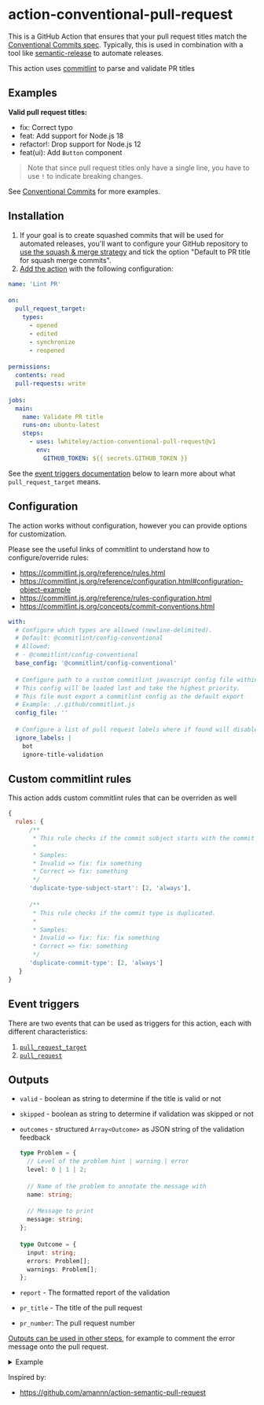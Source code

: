 # action-conventional-pull-request

This is a GitHub Action that ensures that your pull request titles match the [Conventional Commits spec](https://www.conventionalcommits.org/). Typically, this is used in combination with a tool like [semantic-release](https://github.com/semantic-release/semantic-release) to automate releases.

This action uses [commitlint](https://commitlint.js.org/) to parse and validate PR titles

## Examples

**Valid pull request titles:**

- fix: Correct typo
- feat: Add support for Node.js 18
- refactor!: Drop support for Node.js 12
- feat(ui): Add `Button` component

> Note that since pull request titles only have a single line, you have to use `!` to indicate breaking changes.

See [Conventional Commits](https://www.conventionalcommits.org/) for more examples.

## Installation

1. If your goal is to create squashed commits that will be used for automated releases, you'll want to configure your GitHub repository to [use the squash & merge strategy](https://docs.github.com/en/repositories/configuring-branches-and-merges-in-your-repository/configuring-pull-request-merges/configuring-commit-squashing-for-pull-requests) and tick the option "Default to PR title for squash merge commits".
2. [Add the action](https://docs.github.com/en/actions/quickstart) with the following configuration:

```yml
name: 'Lint PR'

on:
  pull_request_target:
    types:
      - opened
      - edited
      - synchronize
      - reopened

permissions:
  contents: read
  pull-requests: write

jobs:
  main:
    name: Validate PR title
    runs-on: ubuntu-latest
    steps:
      - uses: lwhiteley/action-conventional-pull-request@v1
        env:
          GITHUB_TOKEN: ${{ secrets.GITHUB_TOKEN }}
```

See the [event triggers documentation](#event-triggers) below to learn more about what `pull_request_target` means.

## Configuration

The action works without configuration, however you can provide options for customization.

Please see the useful links of commitlint to understand how to configure/override rules:

- https://commitlint.js.org/reference/rules.html
- https://commitlint.js.org/reference/configuration.html#configuration-object-example
- https://commitlint.js.org/reference/rules-configuration.html
- https://commitlint.js.org/concepts/commit-conventions.html

```yml
with:
  # Configure which types are allowed (newline-delimited).
  # Default: @commitlint/config-conventional
  # Allowed:
  # - @commitlint/config-conventional
  base_config: '@commitlint/config-conventional'

  # Configure path to a custom commitlint javascript config file within the repository
  # This config will be loaded last and take the highest priority.
  # This file must export a commitlint config as the default export
  # Example: ./.github/commitlint.js
  config_file: ''

  # Configure a list of pull request labels where if found will disable PR Title validation
  ignore_labels: |
    bot
    ignore-title-validation
```

## Custom commitlint rules

This action adds custom commitlint rules that can be overriden as well

```js
{
  rules: {
      /**
       * This rule checks if the commit subject starts with the commit type.
       *
       * Samples:
       * Invalid => fix: fix something
       * Correct => fix: something
       */
      'duplicate-type-subject-start': [2, 'always'],

      /**
       * This rule checks if the commit type is duplicated.
       *
       * Samples:
       * Invalid => fix: fix: fix something
       * Correct => fix: something
       */
      'duplicate-commit-type': [2, 'always']
   }
}
```

## Event triggers

There are two events that can be used as triggers for this action, each with different characteristics:

1. [`pull_request_target`](https://docs.github.com/en/actions/reference/events-that-trigger-workflows#pull_request_target)
2. [`pull_request`](https://docs.github.com/en/actions/reference/events-that-trigger-workflows#pull_request)

## Outputs

- `valid` - boolean as string to determine if the title is valid or not
- `skipped` - boolean as string to determine if validation was skipped or not
- `outcomes` - structured `Array<Outcome>` as JSON string of the validation feedback

  ```ts
  type Problem = {
    // Level of the problem hint | warning | error
    level: 0 | 1 | 2;

    // Name of the problem to annotate the message with
    name: string;

    // Message to print
    message: string;
  };

  type Outcome = {
    input: string;
    errors: Problem[];
    warnings: Problem[];
  };
  ```

- `report` - The formatted report of the validation
- `pr_title` - The title of the pull request
- `pr_number`: The pull request number

[Outputs can be used in other steps](https://docs.github.com/en/actions/using-jobs/defining-outputs-for-jobs), for example to comment the error message onto the pull request.

<details>
<summary>Example</summary>

````yml
name: 'Lint PR'

on:
  pull_request_target:
    types:
      - opened
      - edited
      - synchronize

permissions:
  contents: read
  pull-requests: write

jobs:
  main:
    name: Validate PR title
    runs-on: ubuntu-latest
    steps:
      - uses: lwhiteley/action-conventional-pull-request@v1
        id: lint_pr_title
        env:
          GITHUB_TOKEN: ${{ secrets.GITHUB_TOKEN }}

      - uses: marocchino/sticky-pull-request-comment@v2
        # When the previous steps fails, the workflow would stop. By adding this
        # condition you can continue the execution with the populated error message.
        if: always() && (steps.lint_pr_title.outputs.valid == 'false')
        with:
          header: pr-title-lint-error
          message: |
            Hey there and thank you for opening this pull request! 👋🏼

            We require pull request titles to follow the [Conventional Commits specification](https://www.conventionalcommits.org/en/v1.0.0/) and it looks like your proposed title needs to be adjusted.

            Details:

            ```
            ${{ steps.lint_pr_title.outputs.report }}
            ```

      # Delete a previous comment when the issue has been resolved
      - if: ${{ steps.lint_pr_title.outputs.error_message == 'true' }}
        uses: marocchino/sticky-pull-request-comment@v2
        with:
          header: pr-title-lint-error
          delete: true
````

![sample comment](assets/sample-comment.png)

</details>

Inspired by:

- https://github.com/amannn/action-semantic-pull-request
